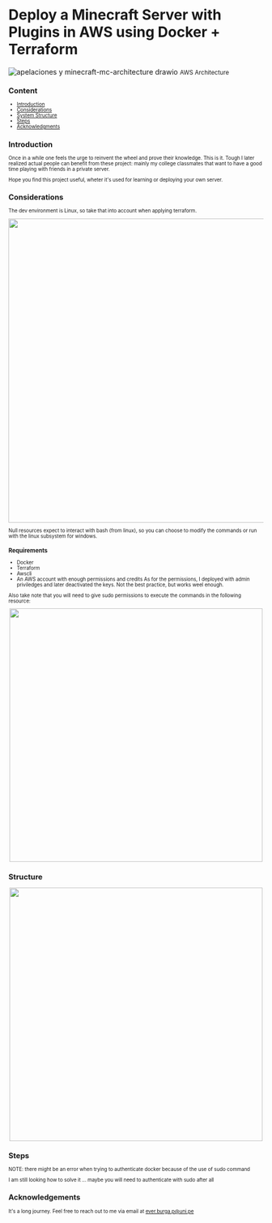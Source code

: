 # Deploy a Minecraft Server with Plugins in AWS using Docker + Terraform
![apelaciones y minecraft-mc-architecture drawio](https://github.com/user-attachments/assets/0745e28b-8602-4d82-8bdf-56830a72ac58)
<small>AWS Architecture<small>
## Content

 - [Introduction](#section-1)
 - [Considerations](#section-2)
 - [System Structure](#section-3)
 - [Steps](#section-4)
 - [Acknowledgments](#section-5)
   
<a id="section-1"></a>
## Introduction
Once in a while one feels the urge to reinvent the wheel and prove their knowledge. This is it. 
Tough I later realized actual people can benefit from these project: mainly my college classmates that want to have a good time playing with friends in a private server.

Hope you find this project useful, wheter it's used for learning or deploying your own server.

<a id="section-2"></a>
## Considerations
The dev environment is Linux, so take that into account when applying terraform. 
<p align=center>
<img src="https://github.com/user-attachments/assets/55c6e4c5-32c3-4a5e-91f9-95f66a533562" width="600"/>
</p>

Null resources expect to interact with bash (from linux), so you can choose to modify the commands or run with the linux subsystem for windows.

### Requirements
- Docker
- Terraform
- Awscli
- An AWS account with enough permissions and credits
As for the permissions, I deployed with admin priviledges and later deactivated the keys. Not the best practice, but works weel enough.

Also take note that you will need to give sudo permissions to execute the commands in the following resource:
<p align=center>
<img src="https://github.com/user-attachments/assets/021d053d-d9eb-4231-a9c9-d0fd25a2cad6" width="500"/>
</p>

<a id="section-3"></a>
## Structure

<p align=center>
<img src="https://github.com/user-attachments/assets/128db1f0-0cf4-435b-a01a-abe55e2a1380" width="500"/>
</p> 



## Steps

NOTE: there might be an error when trying to authenticate docker because of the use of sudo command

I am still looking how to solve it
... maybe you will need to authenticate with sudo after all


## Acknowledgements
It's a long journey. Feel free to reach out to me via email at ever.burga.p@uni.pe
